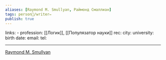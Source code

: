 ```yaml
---
aliases: [Raymond M. Smullyan, Раймонд Смаллиан]
tags: person👤/writer✏️
publish: true
---
```

links: -
profession: [[Логик]], [[Популязатор науки]]
rec:
city:
university:
birth date:
email:
tel:

---

[Raymond M. Smullyan](https://www.goodreads.com/author/show/951363.Raymond_M_Smullyan?from_search=true&from_srp=true)